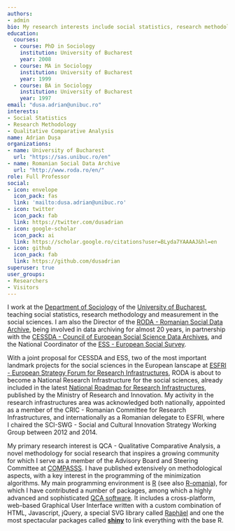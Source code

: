 ```yaml
---
authors:
- admin
bio: My research interests include social statistics, research methodology and QCA
education:
  courses:
  - course: PhD in Sociology
    institution: University of Bucharest
    year: 2008
  - course: MA in Sociology
    institution: University of Bucharest
    year: 1999
  - course: BA in Sociology
    institution: University of Bucharest
    year: 1997
email: "dusa.adrian@unibuc.ro"
interests:
- Social Statistics
- Research Methodology
- Qualitative Comparative Analysis
name: Adrian Dușa
organizations:
- name: University of Bucharest
  url: "https://sas.unibuc.ro/en"
- name: Romanian Social Data Archive
  url: "http://www.roda.ro/en/"
role: Full Professor
social:
- icon: envelope
  icon_pack: fas
  link: 'mailto:dusa.adrian@unibuc.ro'
- icon: twitter
  icon_pack: fab
  link: https://twitter.com/dusadrian
- icon: google-scholar
  icon_pack: ai
  link: https://scholar.google.ro/citations?user=BLyda7YAAAAJ&hl=en
- icon: github
  icon_pack: fab
  link: https://github.com/dusadrian
superuser: true
user_groups:
- Researchers
- Visitors
---
```


I work at the [Department of Sociology](http://www.sas.unibuc.ro) of the [University of Bucharest](http://www.unibuc.ro), teaching social statistics, research methodology and measurement in the social sciences. I am also the Director of the [RODA - Romanian Social Data Archive](http://www.roda.ro), being involved in data archiving for almost 20 years, in partnership with the [CESSDA - Council of European Social Science Data Archives](https://www.cessda.eu), and the National Coordinator of the [ESS - European Social Survey](http://www.europeansocialsurvey.org).

With a joint proposal for CESSDA and ESS, two of the most important landmark projects for the social sciences in the European lanscape at [ESFRI - European Strategy Forum for Research Infrastructures](http://www.esfri.eu/), RODA is about to become a National Research Infrastructure for the social sciences, already included in the latest [National Roadmap for Research Infrastructures](http://www.poc.research.gov.ro/uploads/despre-oicercetare/documente-de-programare/2017/cric-raport-final-22-11-2017.pdf), published by the Ministry of Research and Innovation. My activity in the research infrastructures area was acknowledged both nationally, appointed as a member of the CRIC - Romanian Committee for Research Infrastructures, and internationally as a Romanian delegate to ESFRI, where I chaired the SCI-SWG - Social and Cultural Innovation Strategy Working Group between 2012 and 2014.

My primary research interest is QCA - Qualitative Comparative Analysis, a novel methodology for social research that inspires a growing community for which I serve as a member of the Advisory Board and Steering Committee at [COMPASSS](http://www.compasss.org). I have published extensively on methodological aspects, with a key interest in the programming of the minimization algorithms. My main programming environment is [R](https://www.r-project.org/) (see also [R-omania](http://www.r-project.ro/)), for which I have contributed a number of packages, among which a highly advanced and sophisticated [QCA software](https://cran.r-project.org/web/packages/QCA/index.html). It includes a cross-platform, web-based Graphical User Interface written with a custom combination of HTML, Javascript, jQuery, a special SVG library called [Raphäel](http://dmitrybaranovskiy.github.io/raphael/) and one the most spectacular packages called [**shiny**](https://cran.r-project.org/web/packages/shiny/index.html) to link everything with the base R.

